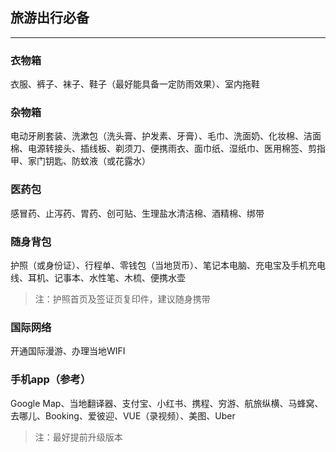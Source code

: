 
## 旅游出行必备

---

### 衣物箱

衣服、裤子、袜子、鞋子（最好能具备一定防雨效果）、室内拖鞋


### 杂物箱

电动牙刷套装、洗漱包（洗头膏、护发素、牙膏）、毛巾、洗面奶、化妆棉、洁面棉、电源转接头、插线板、剃须刀、便携雨衣、面巾纸、湿纸巾、医用棉签、剪指甲、家门钥匙、防蚊液（或花露水）


### 医药包

感冒药、止泻药、胃药、创可贴、生理盐水清洁棉、酒精棉、绑带


### 随身背包

护照（或身份证）、行程单、零钱包（当地货币）、笔记本电脑、充电宝及手机充电线、耳机、记事本、水性笔、木梳、便携水壶

> 注：护照首页及签证页复印件，建议随身携带


### 国际网络

开通国际漫游、办理当地WIFI


### 手机app（参考）

Google Map、当地翻译器、支付宝、小红书、携程、穷游、航旅纵横、马蜂窝、去哪儿、Booking、爱彼迎、VUE（录视频）、美图、Uber

> 注：最好提前升级版本
